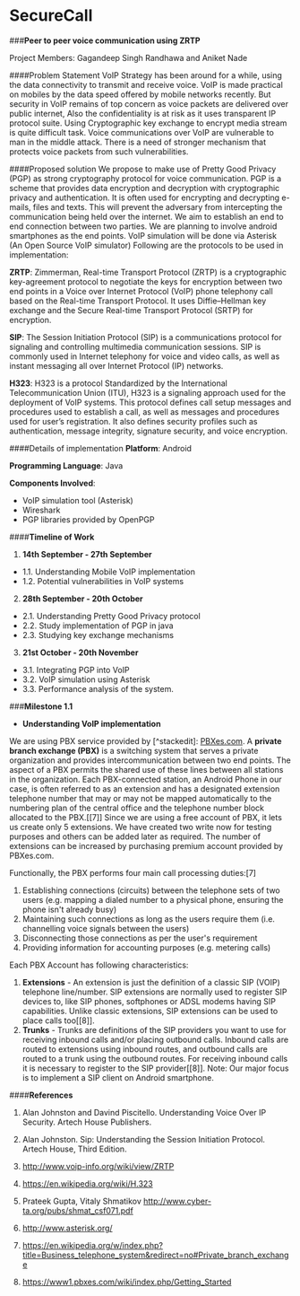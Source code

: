 # SecureCall
###**Peer to peer voice communication using ZRTP**

Project Members: 	Gagandeep Singh Randhawa and Aniket Nade

####Problem Statement
VoIP Strategy has been around for a while, using the data connectivity to transmit and receive voice. VoIP is made practical on mobiles by the data speed offered by mobile networks recently. But security in VoIP remains of top concern as voice packets are delivered over public internet, Also the confidentiality is at risk as it uses transparent IP protocol suite. Using Cryptographic key exchange to encrypt media stream is quite difficult task. Voice communications over VoIP are vulnerable to man in the middle attack. There is a need of stronger mechanism that protects voice packets from such vulnerabilities.

####Proposed solution
We propose to make use of Pretty Good Privacy (PGP) as strong cryptography protocol for voice communication. PGP is a scheme that provides data encryption and decryption with cryptographic privacy and authentication. It is often used for encrypting and decrypting e-mails, files and texts. This will prevent the adversary from intercepting the communication being held over the internet. We aim to establish an end to end connection between two parties. We are planning to involve android smartphones as the end points. VoIP simulation will be done via Asterisk (An Open Source VoIP simulator)
Following are the protocols to be used in implementation:

**ZRTP**: Zimmerman, Real-time Transport Protocol (ZRTP) is a cryptographic key-agreement protocol to negotiate the keys for encryption between two end points in a Voice over Internet Protocol (VoIP) phone telephony call based on the Real-time Transport Protocol. It uses Diffie–Hellman key exchange and the Secure Real-time Transport Protocol (SRTP) for encryption.

**SIP**: The Session Initiation Protocol (SIP) is a communications protocol for signaling and controlling multimedia communication sessions. SIP is commonly used in Internet telephony for voice and video calls, as well as instant messaging all over Internet Protocol (IP) networks.

**H323**: H323 is a protocol Standardized by the International Telecommunication Union (ITU), H323 is a signaling approach used for the deployment of VoIP systems. This protocol defines call setup messages and procedures used to establish a call, as well as messages and procedures used for user’s registration. It also defines security profiles such as authentication, message integrity, signature security, and voice encryption.

####Details of implementation
**Platform**: Android

**Programming Language**: Java

**Components Involved**: 
-	VoIP simulation tool (Asterisk)
-	Wireshark
-	PGP libraries provided by OpenPGP

####**Timeline of Work**
1.	**14th September - 27th September**
 - 1.1. Understanding Mobile VoIP implementation
 - 1.2. Potential vulnerabilities in VoIP systems
2.  **28th September - 20th October**
 - 2.1. Understanding Pretty Good Privacy protocol
 - 2.2. Study implementation of PGP in java
 - 2.3. Studying key exchange mechanisms
3.	**21st October - 20th November**
 - 3.1.	Integrating PGP into VoIP
 - 3.2. VoIP simulation using Asterisk
 - 3.3.	Performance analysis of the system.


###**Milestone 1.1**
- **Understanding VoIP implementation**

We are using PBX service provided by [^stackedit]: [PBXes.com](https://www2.pbxes.com/). 
A **private branch exchange (PBX)** is a switching system that serves a private organization and provides intercommunication between two end points. 
The aspect of a PBX permits the shared use of these lines between all stations in the organization. 
Each PBX-connected station, an Android Phone in our case, is often referred to as an extension and has a designated extension telephone number that may or may not be mapped automatically to the numbering plan of the central office and the telephone number block allocated to the PBX.[[7]]
Since we are using a free account of PBX, it lets us create only 5 extensions. We have created two write now for testing purposes and others can be added later as required. The number of extensions can be increased by purchasing premium account provided by PBXes.com.

Functionally, the PBX performs four main call processing duties:[7]

1. Establishing connections (circuits) between the telephone sets of two users (e.g. mapping a dialed number to a physical phone, ensuring the phone isn't already busy)
2. Maintaining such connections as long as the users require them (i.e. channelling voice signals between the users)
3. Disconnecting those connections as per the user's requirement
4. Providing information for accounting purposes (e.g. metering calls)

Each PBX Account has following characteristics:

1. **Extensions** - An extension is just the definition of a classic SIP (VOIP) telephone line/number. SIP extensions are normally used to register SIP devices to, like SIP phones, softphones or ADSL modems having SIP capabilities. Unlike classic extensions, SIP extensions can be used to place calls too[[8]].
2. 	**Trunks** - Trunks are definitions of the SIP providers you want to use for receiving inbound calls and/or placing outbound calls. Inbound calls are routed to extensions using inbound routes, and outbound calls are routed to a trunk using the outbound routes. For receiving inbound calls it is necessary to register to the SIP provider[[8]].
Note: Our major focus is to implement a SIP client on Android smartphone.


####**References**

1. Alan Johnston and Davind Piscitello. Understanding Voice Over IP Security. Artech House Publishers.
 
2. Alan Johnston. Sip: Understanding the Session Initiation Protocol. Artech House, Third Edition.

3. http://www.voip-info.org/wiki/view/ZRTP

4. https://en.wikipedia.org/wiki/H.323

5. Prateek Gupta, Vitaly Shmatikov http://www.cyber-ta.org/pubs/shmat_csf071.pdf

6. http://www.asterisk.org/

7. https://en.wikipedia.org/w/index.php?title=Business_telephone_system&redirect=no#Private_branch_exchange 

8. https://www1.pbxes.com/wiki/index.php/Getting_Started
